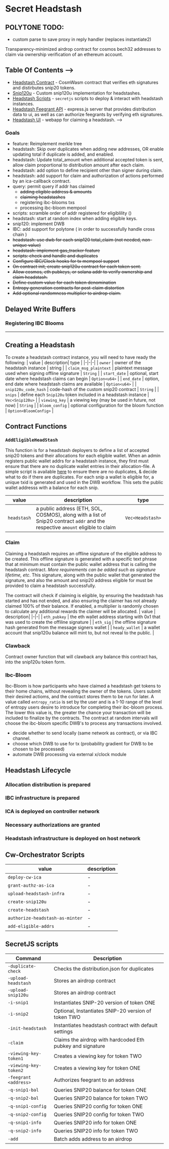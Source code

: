 #  Secret Headstash

## POLYTONE TODO:
- custom parse to save proxy in reply handler (replaces instantiate2)


Transparency-minimized airdrop contract for cosmos bech32 addresses to claim via ownership verification of an ethereum account.

## Table Of Contents -->
- [Headstash Contract](./contract/headstash/) - CosmWasm contract that verifies eth signatures and distirbutes snip20 tokens.
- [Snip120u](./contract/snip120u/) - Custom snip120u implementation for headstashes.
- [Headstash Scripts](./tools/headstash/README.md) - `secretjs` scripts to deploy & interact with headstash instances.
- [Headstash Feegrant API](https://github.com/hard-nett/community-dashboard/tree/no-merkle/caching-api) - express.js server that provides distribution data to ui, as well as can authorize feegrants by verifying eth signatures.
- [Headstash UI](https://github.com/hard-nett/community-dashboard/tree/no-merkle) - webapp for claiming a headstash.  -->

### Goals
- feature: Reimplement merkle tree 
- headstash: Skip over duplicates when adding new addresses, OR enable updating total if duplicate is added, and enabled.
- headstash: Update total_amount when additional accepted token is sent, allow claim proportional to distribution amount after each claim.
- headstash: add option to define recipient other than signer during claim.
- headstash: add support for claim and authorization of actions performed by an ica-callback contract. 
- query: permit query if addr has claimed
    - ~~adding eligible address & amounts~~
    - ~~claiming headstashes~~
    - registering ibc-blooms txs 
    - processing ibc-bloom mempool
- scripts: scramble order of addr registered for eligiblility ()
- headstash: start at random index when adding eligible keys.
- snip120: implement DWB 
- IBC: add support for polytone ( in order to successfully handle cross chain )
- ~~headstash: use dwb for each snip120 total_claim (not needed, non-unique value)~~
- ~~headstash: implement gas_tracker feature~~
- ~~scripts: check and handle and duplicates~~
- ~~Configure IBC/Clock hooks for tx mempool support~~
- ~~On contract init, create snip120u contract for each token sent.~~
- ~~Allow cosmos, eth pubkeys, or solana addr to verify ownership and claim headstash.~~
- ~~Define custom value for each token denomination~~
- ~~Entropy generation contracts for post-claim distortion~~
- ~~Add optional randomness multiplier to airdrop claim.~~

## Delayed Write Buffers


### Registering IBC Blooms

---
## Creating a Headstash 
To create a headstash contract instance, you will need to have ready the following:
| value | description| type |
|-|-|-|
| `owner` | owner of the headstash instance | string | 
| `claim_msg_plaintext` | plaintext message used when signing offline signature | `String` |
| `start_date` | optional, start date where headstash claims can begin | `Option<u64>` |
| `end_date` | option, end date where headstash claims are available | `Option<u64>` |
| `snip120u_code_hash` | code-hash of the custom snip20 contract | `String` |
| `snips` | define each  `Snip120u` token included in a headstash instance | `Vec<Snip120u>` |
| `viewing_key` | a viewing key (may be used in future, not now) | `String` |
| `bloom_config` | optional configuration for the bloom function | `Option<BloomConfig>` |
<!-- | `snip120u_code_id` | code-id of the custom snip20 contract | -->


## Contract Functions

### `AddEligibleHeadStash`
This function is for a headstash deployers to define a list of accepted snip20 tokens and their allocations for each eligible wallet. When an admin registers public wallet addrs for a headstash instance, they first must ensure that there are no duplicate wallet entries in their allocation-file. A simple script is available [here](./scripts/secretjs/check4Duplicates.js) to ensure there are no duplicates, & decide what to do if there are duplicates. For each snip a wallet is eligible for, a unique txid is generated and used in the DWB workflow. This sets the public wallet addresss with a balance for each snip. 

| value | description| type |
|-|-|-|
| `headstash` | a public address (ETH, SOL, COSMOS), along with a list of Snip20 contract `addr` and the respective `amount` eligible to claim | `Vec<Headstash>` |

### Claim 
Claiming a headstash requires an offline signature of the eligible address to be created. This offline signature is generated with a specific text phrase that at minimum must contain the public wallet address that is calling the headstash contract. *More requirements can be added such as signature lifetime, etc*. This signature, along with the public wallet that generated the signature, and also the amount and snip20 address eligible for must be provided to claim a headstash successfully.

The contract will check if claiming is eligible, by ensuring the headstash has started and has not ended, and also ensuring the claimer has not already claimed 100% of their balance. If enabled, a multiplier is randomly chosen to calculate any additional rewards the claimer will be allocated.
| value | description| 
|-|-|
| `eth_pubkey` | the eth wallet address starting with 0x1 that was used to create the offiline signature |
| `eth_sig` | the offline signature hash generated from the message signers wallet |
| `heady_wallet` | a wallet account that snip120u balance will mint to, but not reveal to the public. |

### Clawback
Contract owner function that will clawback any balance this contract has, into the snip120u token form.

### Ibc-Bloom 

Ibc-Bloom is how participants who have claimed a headstash get tokens to their home chains, without revealing the owner of the tokens. Users submit their desired actioms, and the contract stores them to be run for later. A value called `entropy_ratio` is set by the user and is a 1-10 range of the level of entropy users desire to introduce for completing their ibc-bloom process. The lower this value is, the greater the chance your transaction will be included to finalize by the contracts. The contract at random intervals will choose the ibc-bloom specific DWB's to process any transactions involved. 

- decide whether to send locally (same network as contract), or via IBC channel.
- choose which DWB to use for tx (probability gradient for DWB to be chosen to be processed)
- automate DWB processing via external x/clock module 



## Headstash Lifecycle 

### Allocation distribution is prepared 
### IBC infrastructure is prepared
### ICA is deployed on controller network
### Necessary authorizations are granted
### Headstash infrastructure is deployed on host network

## Cw-Orchestrator Scripts
| value | description| 
|-|-|
| `deploy-cw-ica` | - |
| `grant-authz-as-ica` | - |
| `upload-headstash-infra` | - |
| `create-snip120u` | - |
| `create-headstash` | - |
| `authorize-headstash-as-minter` | - |
| `add-eligible-addrs` | - |

## SecretJS scripts
| Command | Description |
| --- | --- |
| `-duplicate-check` | Checks the distribution.json for duplicates |
| `-upload-headstash` | Stores an airdrop contract |
| `-upload-snip120u` | Stores an airdrop contract |
| `-i-snip1` | Instantiates SNIP-20 version of token ONE |
| `-i-snip2` | Optional, Instantiates SNIP-20 version of token TWO |
| `-init-headstash` | Instantiates headstash contract with default settings |
| `-claim` | Claims the airdrop with hardcoded Eth pubkey and signature |
| `-viewing-key-token1` | Creates a viewing key for token TWO |
| `-viewing-key-token2` | Creates a viewing key for token ONE|
| `-feegrant <address>` | Authorizes feegrant to an address |
| `-q-snip1-bal` | Queries SNIP20 balance for token ONE |
| `-q-snip2-bal` | Queries SNIP20 balance for token TWO |
| `-q-snip1-config` | Queries SNIP20 config for token ONE |
| `-q-snip2-config` | Queries SNIP20 config for token TWO |
| `-q-snip1-info` | Queries SNIP20 info for token ONE |
| `-q-snip2-info` | Queries SNIP20 info for token TWO |
| `-add` | Batch adds address to an airdrop |